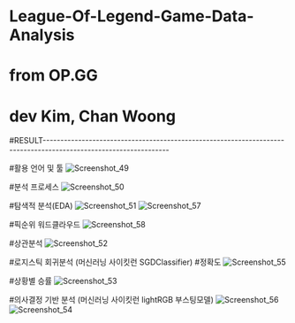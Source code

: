 # League-Of-Legend-Game-Data-Analysis
# from OP.GG
# dev Kim, Chan Woong

#RESULT-----------------------------------------------------------------------------------------------------------------

#활용 언어 및 툴
![Screenshot_49](https://user-images.githubusercontent.com/66659846/100814641-7d27ff00-3485-11eb-98ff-eaeca1ff230e.png)

#분석 프로세스
![Screenshot_50](https://user-images.githubusercontent.com/66659846/100814649-8022ef80-3485-11eb-99af-1711648b3566.png)

#탐색적 분석(EDA)
![Screenshot_51](https://user-images.githubusercontent.com/66659846/100814660-8749fd80-3485-11eb-812a-ce4c65f48d61.png)
![Screenshot_57](https://user-images.githubusercontent.com/66659846/100814668-8add8480-3485-11eb-90c2-22ac3af6405b.png)

#픽순위 워드클라우드
![Screenshot_58](https://user-images.githubusercontent.com/66659846/100814670-8ca74800-3485-11eb-97f3-dd7b1260e7aa.png)

#상관분석
![Screenshot_52](https://user-images.githubusercontent.com/66659846/100814834-ef98df00-3485-11eb-8348-5a869fbc052a.png)

#로지스틱 회귀분석 (머신러닝 사이킷런 SGDClassifier)
#정확도
![Screenshot_55](https://user-images.githubusercontent.com/66659846/100814691-97fa7380-3485-11eb-8e2e-3542ba987621.png)

#상황별 승률
![Screenshot_53](https://user-images.githubusercontent.com/66659846/100814706-9e88eb00-3485-11eb-95fe-1c7506c8ade7.png)

#의사결정 기반 분석 (머신러닝 사이킷런 lightRGB 부스팅모델)
![Screenshot_56](https://user-images.githubusercontent.com/66659846/100814726-a9dc1680-3485-11eb-9504-198d927b115d.png)
![Screenshot_54](https://user-images.githubusercontent.com/66659846/100814748-b7919c00-3485-11eb-9f5f-8313d30a86fa.png)
